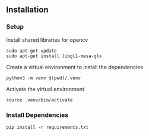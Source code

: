 ## Installation

### Setup

Install shared libraries for opencv

```
sudo apt-get update
sudo apt-get install libgl1-mesa-glx
```

Create a virtual environment to install the dependencies

```
python3 -m venv $(pwd)/.venv
```

Activate the virtual environment

```
source .venv/bin/activate
```

### Install Dependencies

```
pip install -r requirements.txt
```
